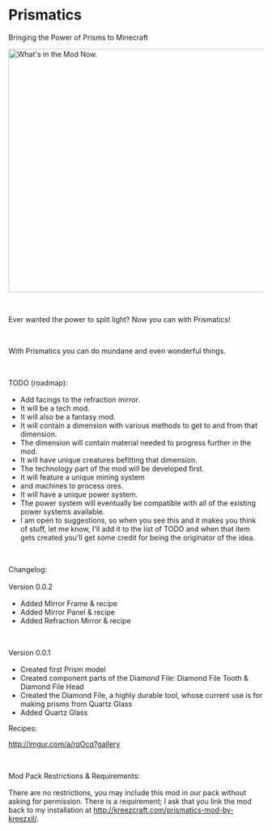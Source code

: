 # Prismatics
Bringing the Power of Prisms to Minecraft

<p><img src="http://media-elerium.cursecdn.com/attachments/21/211/screenshot-normal.png" alt="What's in the Mod Now." width="854" height="480" /></p>
<p>&nbsp;</p>
<p>Ever wanted the power to split light? Now you can with Prismatics!</p>
<p>&nbsp;</p>
<p>With Prismatics you can do mundane and even wonderful things.</p>
<p>&nbsp;</p>
<p><span style="line-height: 1.428571429;">TODO (roadmap):<br /></span></p>
<div class="spoiler">
<ul>
<li>Add facings to the refraction mirror.</li>
<li>It will be a tech mod.</li>
<li>It will also be a fantasy mod.</li>
<li>It will contain a dimension with various methods to get to and from that dimension.</li>
<li>The dimension will contain material needed to progress further in the mod.</li>
<li>It&nbsp;will have unique creatures befitting that dimension.</li>
<li>The technology part of the mod will be developed first.</li>
<li>It will feature a unique mining system</li>
<li>and machines to process ores.</li>
<li>It will have a unique power system.</li>
<li>The power system will eventually be compatible with all of the existing power systems available.</li>
<li>I am open to suggestions, so when you see this and it makes you think of stuff, let me know, I'll add it to the list of TODO and when that item gets created you'll get some credit for being the originator of the idea.</li>
</ul>
</div>
<p>&nbsp;</p>
<p><span style="line-height: 1.428571429;">Changelog:</span></p>
<div class="spoiler">
<p><span style="line-height: 1.428571429;">Version 0.0.2</span></p>
<div class="spoiler">
<ul>
<li>Added Mirror Frame &amp; recipe</li>
<li>Added Mirror Panel &amp; recipe</li>
<li>Added Refraction Mirror &amp; recipe</li>
</ul>
</div>
<p>&nbsp;</p>
<p><span style="line-height: 1.428571429;">Version 0.0.1</span></p>
<div class="spoiler">
<ul>
<li>Created first Prism model</li>
<li>Created component parts of the Diamond File: Diamond File Tooth &amp; Diamond File Head</li>
<li>Created the Diamond File, a highly durable tool, whose current use is for making prisms from Quartz Glass</li>
<li>Added Quartz Glass</li>
</ul>
</div>
</div>
<p>Recipes:</p>
<p><a title="Recipes" href="http://imgur.com/a/rqOcq?gallery">http://imgur.com/a/rqOcq?gallery</a></p>
<p>&nbsp;</p>
<p><span style="line-height: 1.428571429;">Mod Pack Restrictions &amp; Requirements:</span></p>
<p>There are no restrictions, you may include this mod in our pack without asking for permission. There is a requirement; I ask that you link the mod back to my&nbsp;installation at&nbsp;<a href="http://kreezcraft.com/prismatics-mod-by-kreezxil/" target="_blank">http://kreezcraft.com/prismatics-mod-by-kreezxil/</a>.</p>
